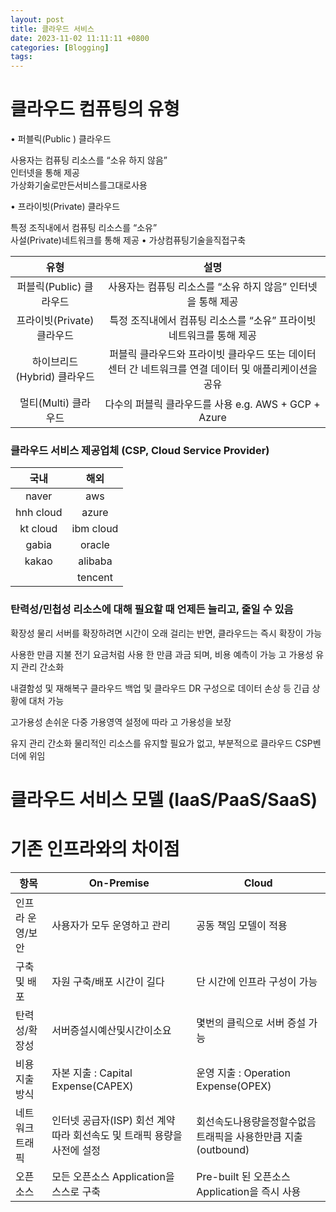 ```yaml
---
layout: post
title: 클라우드 서비스
date: 2023-11-02 11:11:11 +0800
categories: [Blogging]
tags:
---
```


# 클라우드 컴퓨팅의 유형

• 퍼블릭(Public ) 클라우드

사용자는 컴퓨팅 리소스를 “소유 하지 않음”  
 인터넷을 통해 제공  
 가상화기술로만든서비스를그대로사용

• 프라이빗(Private) 클라우드

특정 조직내에서 컴퓨팅 리소스를 “소유”  
 사설(Private)네트워크를 통해 제공 • 가상컴퓨팅기술을직접구축

|            유형             |                                                 설명                                                 |
| :-------------------------: | :--------------------------------------------------------------------------------------------------: |
|   퍼블릭(Public) 클라우드   |                     사용자는 컴퓨팅 리소스를 “소유 하지 않음” 인터넷을 통해 제공                     |
| 프라이빗(Private) 클라우드  |                 특정 조직내에서 컴퓨팅 리소스를 “소유” 프라이빗 네트워크를 통해 제공                 |
| 하이브리드(Hybrid) 클라우드 | 퍼블릭 클라우드와 프라이빗 클라우드 또는 데이터센터 간 네트워크를 연결 데이터 및 애플리케이션을 공유 |
|    멀티(Multi) 클라우드     |                         다수의 퍼블릭 클라우드를 사용 e.g. AWS + GCP + Azure                         |

### 클라우드 서비스 제공업체 (CSP, Cloud Service Provider)

|   국내    |   해외    |
| :-------: | :-------: |
|   naver   |    aws    |
| hnh cloud |   azure   |
| kt cloud  | ibm cloud |
|   gabia   |  oracle   |
|   kakao   |  alibaba  |
|           |  tencent  |

### 탄력성/민첩성 리소스에 대해 필요할 때 언제든 늘리고, 줄일 수 있음

확장성 물리 서버를 확장하려면 시간이 오래 걸리는 반면, 클라우드는 즉시 확장이 가능

사용한 만큼 지불 전기 요금처럼 사용 한 만큼 과금 되며, 비용 예측이 가능
고 가용성 유지 관리 간소화

내결함성 및 재해복구 클라우드 백업 및 클라우드 DR 구성으로 데이터 손상 등 긴급 상황에 대처 가능

고가용성 손쉬운 다중 가용영역 설정에 따라 고 가용성을 보장

유지 관리 간소화 물리적인 리소스를 유지할 필요가 없고, 부분적으로 클라우드 CSP벤더에 위임

# 클라우드 서비스 모델 (IaaS/PaaS/SaaS)

# 기존 인프라와의 차이점

| 항목             | On-Premise                                                              | Cloud                                                          |
| ---------------- | ----------------------------------------------------------------------- | -------------------------------------------------------------- |
| 인프라 운영/보안 | 사용자가 모두 운영하고 관리                                             | 공동 책임 모델이 적용                                          |
| 구축 및 배포     | 자원 구축/배포 시간이 길다                                              | 단 시간에 인프라 구성이 가능                                   |
| 탄력성/확장성    | 서버증설시예산및시간이소요                                              | 몇번의 클릭으로 서버 증설 가능                                 |
| 비용지출 방식    | 자본 지출 : Capital Expense(CAPEX)                                      | 운영 지출 : Operation Expense(OPEX)                            |
| 네트워크 트래픽  | 인터넷 공급자(ISP) 회선 계약 따라 회선속도 및 트래픽 용량을 사전에 설정 | 회선속도나용량을정할수없음 트래픽을 사용한만큼 지출 (outbound) |
| 오픈소스         | 모든 오픈소스 Application을 스스로 구축                                 | Pre-built 된 오픈소스 Application을 즉시 사용                  |
